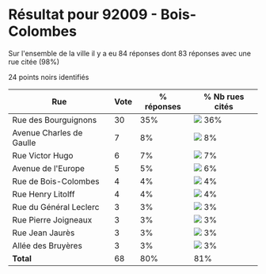 # Résultat pour 92009 - Bois-Colombes

Sur l'ensemble de la ville il y a eu 84 réponses dont 83 réponses avec une rue citée (98%)

24 points noirs identifiés

| Rue | Vote | % réponses | % Nb rues cités|
|-----|------|------------|----------------|
| Rue des Bourguignons | 30 | 35% | <img src="../../img/bar_36.gif" />&nbsp;36%|
| Avenue Charles de Gaulle | 7 | 8% | <img src="../../img/bar_8.gif" />&nbsp;8%|
| Rue Victor Hugo | 6 | 7% | <img src="../../img/bar_7.gif" />&nbsp;7%|
| Avenue de l'Europe | 5 | 5% | <img src="../../img/bar_6.gif" />&nbsp;6%|
| Rue de Bois-Colombes | 4 | 4% | <img src="../../img/bar_4.gif" />&nbsp;4%|
| Rue Henry Litolff | 4 | 4% | <img src="../../img/bar_4.gif" />&nbsp;4%|
| Rue du Général Leclerc | 3 | 3% | <img src="../../img/bar_3.gif" />&nbsp;3%|
| Rue Pierre Joigneaux | 3 | 3% | <img src="../../img/bar_3.gif" />&nbsp;3%|
| Rue Jean Jaurès | 3 | 3% | <img src="../../img/bar_3.gif" />&nbsp;3%|
| Allée des Bruyères | 3 | 3% | <img src="../../img/bar_3.gif" />&nbsp;3%|
| **Total** | 68 | 80% | 81%|
